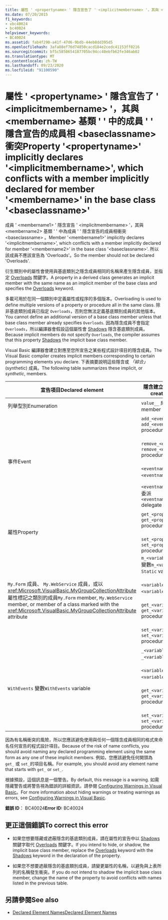 ```yaml
---
title: 屬性 ' <propertyname> ' 隱含宣告了 ' <implicitmembername> '，其與 <membername> 基類 ' ' 中的成員 ' ' 隱含宣告的成員相 <baseclassname> 衝突
ms.date: 07/20/2015
f1_keywords:
- vbc40024
- bc40024
helpviewer_keywords:
- BC40024
ms.assetid: fab4f290-a41f-47d6-9bdb-44eb8dd395d5
ms.openlocfilehash: 3afa88ef76d74850cacd184e2cedc41153ff0216
ms.sourcegitcommit: bf5c5850654187705bc94cc40ebfb62fe346ab02
ms.translationtype: MT
ms.contentlocale: zh-TW
ms.lasthandoff: 09/23/2020
ms.locfileid: "91100590"
---
```

# <a name="property-propertyname-implicitly-declares-implicitmembername-which-conflicts-with-a-member-implicitly-declared-for-member-membername-in-the-base-class-baseclassname"></a><span data-ttu-id="ffdee-102">屬性 ' \<propertyname> ' 隱含宣告了 ' \<implicitmembername> '，其與 \<membername> 基類 ' ' 中的成員 ' ' 隱含宣告的成員相 \<baseclassname> 衝突</span><span class="sxs-lookup"><span data-stu-id="ffdee-102">Property '\<propertyname>' implicitly declares '\<implicitmembername>', which conflicts with a member implicitly declared for member '\<membername>' in the base class '\<baseclassname>'</span></span>

<span data-ttu-id="ffdee-103">成員 ' \<membername1> ' 隱含宣告 ' \<implicitmembername> '，其與 \<membername2> 基類 ' ' 中為成員 ' ' 隱含宣告的成員相衝突 \<baseclassname> 。</span><span class="sxs-lookup"><span data-stu-id="ffdee-103">Member '\<membername1>' implicitly declares '\<implicitmembername>', which conflicts with a member implicitly declared for member '\<membername2>' in the base class '\<baseclassname>'.</span></span> <span data-ttu-id="ffdee-104">所以該成員不應該宣告為 'Overloads'。</span><span class="sxs-lookup"><span data-stu-id="ffdee-104">So the member should not be declared 'Overloads'.</span></span>  
  
 <span data-ttu-id="ffdee-105">衍生類別中的屬性會使用與基底類別之隱含成員相同的名稱來產生隱含成員，並指定 [Overloads](../language-reference/modifiers/overloads.md) 關鍵字。</span><span class="sxs-lookup"><span data-stu-id="ffdee-105">A property in a derived class generates an implicit member with the same name as an implicit member of the base class and specifies the [Overloads](../language-reference/modifiers/overloads.md) keyword.</span></span>  
  
 <span data-ttu-id="ffdee-106">多載可用於在同一個類別中定義屬性或程序的多個版本。</span><span class="sxs-lookup"><span data-stu-id="ffdee-106">Overloading is used to define multiple versions of a property or procedure all in the same class.</span></span> <span data-ttu-id="ffdee-107">除非基底類別成員已指定 `Overloads`，否則您無法定義基底類別成員的其他版本。</span><span class="sxs-lookup"><span data-stu-id="ffdee-107">You cannot define an additional version of a base class member unless that base class member already specifies `Overloads`.</span></span> <span data-ttu-id="ffdee-108">因為隱含成員不會指定 `Overloads`，所以編譯器會假設這個屬性會 [Shadows](../language-reference/modifiers/shadows.md) 隱含基底類別成員。</span><span class="sxs-lookup"><span data-stu-id="ffdee-108">Because implicit members do not specify `Overloads`, the compiler assumes that this property [Shadows](../language-reference/modifiers/shadows.md) the implicit base class member.</span></span>  
  
 <span data-ttu-id="ffdee-109">Visual Basic 編譯器會建立對應至您所宣告之某些程式設計項目的隱含成員。</span><span class="sxs-lookup"><span data-stu-id="ffdee-109">The Visual Basic compiler creates implicit members corresponding to certain programming elements you declare.</span></span> <span data-ttu-id="ffdee-110">下表摘要說明這些隱含或 *「綜合」*(synthetic) 成員。</span><span class="sxs-lookup"><span data-stu-id="ffdee-110">The following table summarizes these implicit, or *synthetic*, members.</span></span>  
  
|<span data-ttu-id="ffdee-111">宣告項目</span><span class="sxs-lookup"><span data-stu-id="ffdee-111">Declared element</span></span>|<span data-ttu-id="ffdee-112">隱含建立的成員</span><span class="sxs-lookup"><span data-stu-id="ffdee-112">Implicitly created members</span></span>|  
|----------------------|--------------------------------|  
|<span data-ttu-id="ffdee-113">列舉型別</span><span class="sxs-lookup"><span data-stu-id="ffdee-113">Enumeration</span></span>|<span data-ttu-id="ffdee-114">`value__` 成員</span><span class="sxs-lookup"><span data-stu-id="ffdee-114">`value__` member</span></span>|  
|<span data-ttu-id="ffdee-115">事件</span><span class="sxs-lookup"><span data-stu-id="ffdee-115">Event</span></span>|<span data-ttu-id="ffdee-116">`add_<eventname>` 程序</span><span class="sxs-lookup"><span data-stu-id="ffdee-116">`add_<eventname>` procedure</span></span><br /><br /> <span data-ttu-id="ffdee-117">`remove_<eventname>` 程序</span><span class="sxs-lookup"><span data-stu-id="ffdee-117">`remove_<eventname>` procedure</span></span><br /><br /> <span data-ttu-id="ffdee-118">`<eventname>Event` 欄位</span><span class="sxs-lookup"><span data-stu-id="ffdee-118">`<eventname>Event` field</span></span><br /><br /> <span data-ttu-id="ffdee-119">`<eventname>EventHandler` 委派</span><span class="sxs-lookup"><span data-stu-id="ffdee-119">`<eventname>EventHandler` delegate</span></span>|  
|<span data-ttu-id="ffdee-120">屬性</span><span class="sxs-lookup"><span data-stu-id="ffdee-120">Property</span></span>|<span data-ttu-id="ffdee-121">`get_<propertyname>` 程序</span><span class="sxs-lookup"><span data-stu-id="ffdee-121">`get_<propertyname>` procedure</span></span><br /><br /> <span data-ttu-id="ffdee-122">`set_<propertyname>` 程序</span><span class="sxs-lookup"><span data-stu-id="ffdee-122">`set_<propertyname>` procedure</span></span>|  
|<span data-ttu-id="ffdee-123">`My.Form` 成員、 `My.WebService` 成員，或以 <xref:Microsoft.VisualBasic.MyGroupCollectionAttribute> 屬性標記之類別的成員</span><span class="sxs-lookup"><span data-stu-id="ffdee-123">`My.Form` member, `My.WebService` member, or member of a class marked with the <xref:Microsoft.VisualBasic.MyGroupCollectionAttribute> attribute</span></span>|<span data-ttu-id="ffdee-124">`m_<variablename>``Static`變數</span><span class="sxs-lookup"><span data-stu-id="ffdee-124">`m_<variablename>` `Static` variable</span></span><br /><br /> <span data-ttu-id="ffdee-125">`<variablename>` 屬性</span><span class="sxs-lookup"><span data-stu-id="ffdee-125">`<variablename>` property</span></span><br /><br /> <span data-ttu-id="ffdee-126">`get_<variablename>` 程序</span><span class="sxs-lookup"><span data-stu-id="ffdee-126">`get_<variablename>` procedure</span></span><br /><br /> <span data-ttu-id="ffdee-127">`set_<variablename>` 程序</span><span class="sxs-lookup"><span data-stu-id="ffdee-127">`set_<variablename>` procedure</span></span>|  
|<span data-ttu-id="ffdee-128">`WithEvents` 變數</span><span class="sxs-lookup"><span data-stu-id="ffdee-128">`WithEvents` variable</span></span>|<span data-ttu-id="ffdee-129">`_<variablename>` 變數</span><span class="sxs-lookup"><span data-stu-id="ffdee-129">`_<variablename>` variable</span></span><br /><br /> <span data-ttu-id="ffdee-130">`<variablename>` 屬性</span><span class="sxs-lookup"><span data-stu-id="ffdee-130">`<variablename>` property</span></span><br /><br /> <span data-ttu-id="ffdee-131">`get_<variablename>` 程序</span><span class="sxs-lookup"><span data-stu-id="ffdee-131">`get_<variablename>` procedure</span></span><br /><br /> <span data-ttu-id="ffdee-132">`set_<variablename>` 程序</span><span class="sxs-lookup"><span data-stu-id="ffdee-132">`set_<variablename>` procedure</span></span>|  
  
 <span data-ttu-id="ffdee-133">因為有名稱衝突的風險，所以您應該避免使用與任何一個隱含成員相同的格式來命名任何宣告的程式設計項目。</span><span class="sxs-lookup"><span data-stu-id="ffdee-133">Because of the risk of name conflicts, you should avoid naming any declared programming element using the same form as any one of these implicit members.</span></span> <span data-ttu-id="ffdee-134">例如，您應該避免任何開頭為 `get_` 或 `set_`的項目名稱。</span><span class="sxs-lookup"><span data-stu-id="ffdee-134">For example, you should avoid any element name that starts with `get_` or `set_`.</span></span>  
  
 <span data-ttu-id="ffdee-135">根據預設，這個訊息是一個警告。</span><span class="sxs-lookup"><span data-stu-id="ffdee-135">By default, this message is a warning.</span></span> <span data-ttu-id="ffdee-136">如需隱藏警告或將警告視為錯誤的詳細資訊，請參閱 [Configuring Warnings in Visual Basic](/visualstudio/ide/configuring-warnings-in-visual-basic)。</span><span class="sxs-lookup"><span data-stu-id="ffdee-136">For more information about hiding warnings or treating warnings as errors, see [Configuring Warnings in Visual Basic](/visualstudio/ide/configuring-warnings-in-visual-basic).</span></span>  
  
 <span data-ttu-id="ffdee-137">**錯誤 ID︰** BC40024</span><span class="sxs-lookup"><span data-stu-id="ffdee-137">**Error ID:** BC40024</span></span>  
  
## <a name="to-correct-this-error"></a><span data-ttu-id="ffdee-138">更正這個錯誤</span><span class="sxs-lookup"><span data-stu-id="ffdee-138">To correct this error</span></span>  
  
- <span data-ttu-id="ffdee-139">如果您想要隱藏或遮蔽隱含的基底類別成員，請在屬性的宣告中以 [Shadows](../language-reference/modifiers/overloads.md) 關鍵字取代 [Overloads](../language-reference/modifiers/shadows.md) 關鍵字。</span><span class="sxs-lookup"><span data-stu-id="ffdee-139">If you intend to hide, or shadow, the implicit base class member, replace the [Overloads](../language-reference/modifiers/overloads.md) keyword with the [Shadows](../language-reference/modifiers/shadows.md) keyword in the declaration of the property.</span></span>  
  
- <span data-ttu-id="ffdee-140">如果您不想要遮蔽隱含的基底類別成員，請變更屬性的名稱，以避免與上表所列的名稱發生衝突。</span><span class="sxs-lookup"><span data-stu-id="ffdee-140">If you do not intend to shadow the implicit base class member, change the name of the property to avoid conflicts with names listed in the previous table.</span></span>  
  
## <a name="see-also"></a><span data-ttu-id="ffdee-141">另請參閱</span><span class="sxs-lookup"><span data-stu-id="ffdee-141">See also</span></span>

- [<span data-ttu-id="ffdee-142">Declared Element Names</span><span class="sxs-lookup"><span data-stu-id="ffdee-142">Declared Element Names</span></span>](../programming-guide/language-features/declared-elements/declared-element-names.md)
